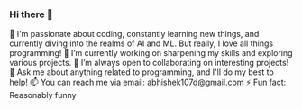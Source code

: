 ### Hi there 👋

🌱 I'm passionate about coding, constantly learning new things, and currently
    diving into the realms of AI and ML. But really, I love all things programming!
🔭 I’m currently working on sharpening my skills and exploring various projects.
👯 I’m always open to collaborating on interesting projects!
💬 Ask me about anything related to programming, and I'll do my best to help!
📫 You can reach me via email: abhishek107d@gmail.com
⚡ Fun fact: Reasonably funny

